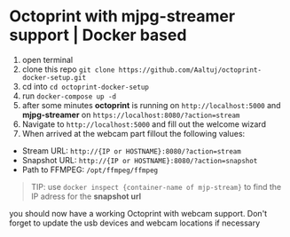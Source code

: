 # Octoprint with mjpg-streamer support | Docker based

1. open terminal
1. clone this repo `git clone https://github.com/Aaltuj/octoprint-docker-setup.git`
2. cd into `cd octoprint-docker-setup`
3. run `docker-compose up -d`
4. after some minutes **octoprint** is running on `http://localhost:5000` and **mjpg-streamer** on `https://localhost:8080/?action=stream`
5. Navigate to `http://localhost:5000` and fill out the welcome wizard
6. When arrived at the webcam part fillout the following values:
- Stream URL: `http://{IP or HOSTNAME}:8080/?action=stream` 
- Snapshot URL: `http://{IP or HOSTNAME}:8080/?action=snapshot`
- Path to FFMPEG: `/opt/ffmpeg/ffmpeg`

> TIP: use `docker inspect {container-name of mjp-stream}` to find the IP adress for the **snapshot url**

you should now have a working Octoprint with webcam support. 
Don't forget to update the usb devices and webcam locations if necessary 
